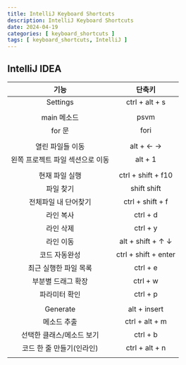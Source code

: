 ```yaml
---
title: IntelliJ Keyboard Shortcuts
description: IntelliJ Keyboard Shortcuts
date: 2024-04-19
categories: [ keyboard_shortcuts ]
tags: [ keyboard_shortcuts, IntelliJ ]
---
```


## IntelliJ IDEA  
  
| 기능 | 단축키 |
|:---:|:---:|
| Settings | ctrl + alt + s |
|||
| main 메소드 | psvm |
| for 문 | fori |
|||
| 열린 파일들 이동 | alt + ← → |
| 왼쪽 프로젝트 파일 섹션으로 이동 | alt + 1 |
|||
| 현재 파일 실행 | ctrl + shift + f10 |
| 파일 찾기 | shift shift |
| 전체파일 내 단어찾기 | ctrl + shift + f |
| 라인 복사 | ctrl + d |
| 라인 삭제 | ctrl + y |
| 라인 이동 | alt + shift + ↑ ↓ |
| 코드 자동완성 | ctrl + shift + enter |
| 최근 실행한 파일 목록 | ctrl + e |
| 부분별 드래그 확장 | ctrl + w |
| 파라미터 확인 | ctrl + p |
|||
| Generate | alt + insert |
| 메소드 추출 | ctrl + alt + m |
| 선택한 클래스/메소드 보기 | ctrl + b | 
| 코드 한 줄 만들기(인라인) | ctrl + alt + n |
|||



